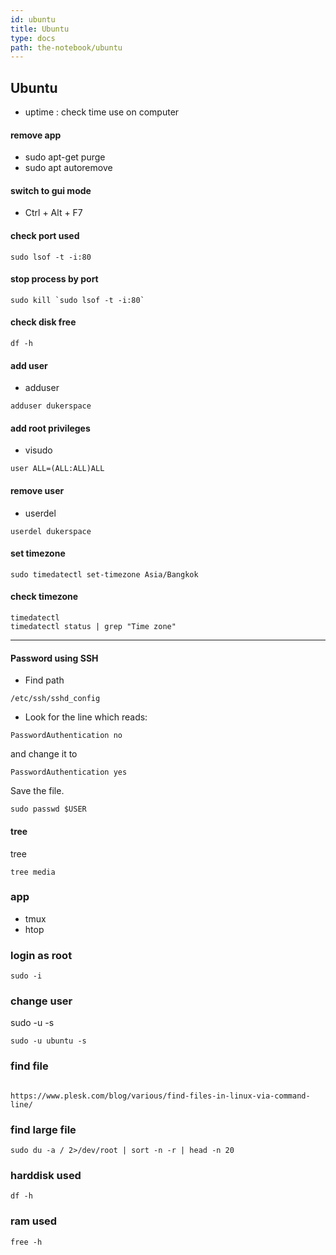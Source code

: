```yaml
---
id: ubuntu
title: Ubuntu
type: docs
path: the-notebook/ubuntu
---
```


## Ubuntu

- uptime : check time use on computer

#### remove app

- sudo apt-get purge <name>
- sudo apt autoremove

#### switch to gui mode

- Ctrl + Alt + F7

#### check port used

```
sudo lsof -t -i:80
```

#### stop process by port

```
sudo kill `sudo lsof -t -i:80`
```

#### check disk free

```
df -h
```

#### add user

- adduser <username>

```
adduser dukerspace
```

#### add root privileges

- visudo

```
user ALL=(ALL:ALL)ALL
```

#### remove user

- userdel <username>

```
userdel dukerspace
```

#### set timezone

```
sudo timedatectl set-timezone Asia/Bangkok
```

#### check timezone

```
timedatectl
timedatectl status | grep "Time zone"
```

---

#### Password using SSH

- Find path

```
/etc/ssh/sshd_config
```

- Look for the line which reads:

```
PasswordAuthentication no
```

and change it to

```
PasswordAuthentication yes
```

Save the file.

```
sudo passwd $USER
```

#### tree

tree <folder>

```
tree media
```

### app

- tmux
- htop

### login as root

```
sudo -i
```

### change user

sudo -u <user> -s

```
sudo -u ubuntu -s
```

### find file

```

https://www.plesk.com/blog/various/find-files-in-linux-via-command-line/

```

### find large file

```
sudo du -a / 2>/dev/root | sort -n -r | head -n 20
```
### harddisk used
```
df -h
```

### ram used
```
free -h
```
